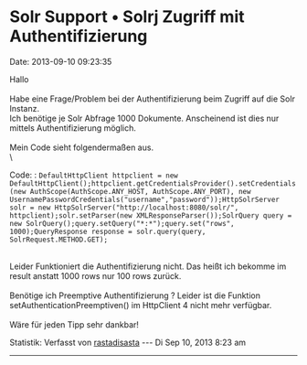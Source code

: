Solr Support • Solrj Zugriff mit Authentifizierung
==================================================

Date: 2013-09-10 09:23:35

Hallo\
\
Habe eine Frage/Problem bei der Authentifizierung beim Zugriff auf die
Solr Instanz.\
Ich benötige je Solr Abfrage 1000 Dokumente. Anscheinend ist dies nur
mittels Authentifizierung möglich.\
\
Mein Code sieht folgendermaßen aus.\
\

Code: 
:   `DefaultHttpClient httpclient = new DefaultHttpClient();httpclient.getCredentialsProvider().setCredentials(new AuthScope(AuthScope.ANY_HOST, AuthScope.ANY_PORT), new UsernamePasswordCredentials("username","password"));HttpSolrServer solr = new HttpSolrServer("http://localhost:8080/solr/", httpclient);solr.setParser(new XMLResponseParser());SolrQuery query = new SolrQuery();query.setQuery("*:*");query.set("rows", 1000);QueryResponse response = solr.query(query, SolrRequest.METHOD.GET);`

\
Leider Funktioniert die Authentifizierung nicht. Das heißt ich bekomme
im result anstatt 1000 rows nur 100 rows zurück.\
\
Benötige ich Preemptive Authentifizierung ? Leider ist die Funktion
setAuthenticationPreemptiven() im HttpClient 4 nicht mehr verfügbar.\
\
Wäre für jeden Tipp sehr dankbar!

Statistik: Verfasst von
[rastadisasta](http://forum.yacy-websuche.de/memberlist.php?mode=viewprofile&u=8999)
--- Di Sep 10, 2013 8:23 am

------------------------------------------------------------------------
